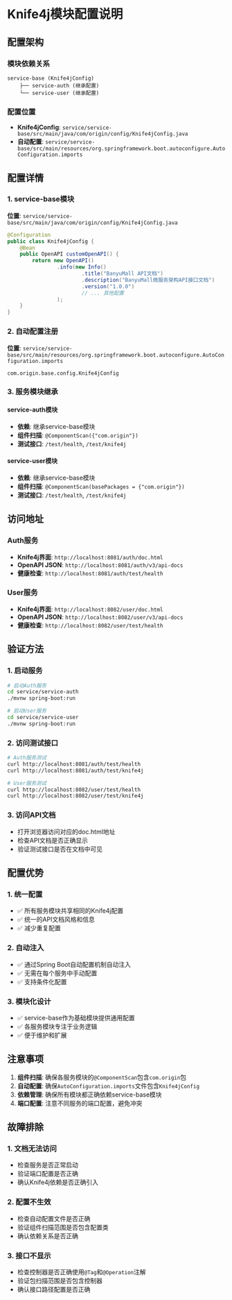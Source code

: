 # Knife4j模块配置说明

## 配置架构

### 模块依赖关系
```
service-base (Knife4jConfig)
    ├── service-auth (继承配置)
    └── service-user (继承配置)
```

### 配置位置
- **Knife4jConfig**: `service/service-base/src/main/java/com/origin/config/Knife4jConfig.java`
- **自动配置**: `service/service-base/src/main/resources/org.springframework.boot.autoconfigure.AutoConfiguration.imports`

## 配置详情

### 1. service-base模块
**位置**: `service/service-base/src/main/java/com/origin/config/Knife4jConfig.java`

```java
@Configuration
public class Knife4jConfig {
    @Bean
    public OpenAPI customOpenAPI() {
        return new OpenAPI()
                .info(new Info()
                        .title("BanyuMall API文档")
                        .description("BanyuMall微服务架构API接口文档")
                        .version("1.0.0")
                        // ... 其他配置
                );
    }
}
```

### 2. 自动配置注册
**位置**: `service/service-base/src/main/resources/org.springframework.boot.autoconfigure.AutoConfiguration.imports`

```
com.origin.base.config.Knife4jConfig
```

### 3. 服务模块继承

#### service-auth模块
- **依赖**: 继承service-base模块
- **组件扫描**: `@ComponentScan({"com.origin"})`
- **测试接口**: `/test/health`, `/test/knife4j`

#### service-user模块
- **依赖**: 继承service-base模块
- **组件扫描**: `@ComponentScan(basePackages = {"com.origin"})`
- **测试接口**: `/test/health`, `/test/knife4j`

## 访问地址

### Auth服务
- **Knife4j界面**: `http://localhost:8081/auth/doc.html`
- **OpenAPI JSON**: `http://localhost:8081/auth/v3/api-docs`
- **健康检查**: `http://localhost:8081/auth/test/health`

### User服务
- **Knife4j界面**: `http://localhost:8082/user/doc.html`
- **OpenAPI JSON**: `http://localhost:8082/user/v3/api-docs`
- **健康检查**: `http://localhost:8082/user/test/health`

## 验证方法

### 1. 启动服务
```bash
# 启动Auth服务
cd service/service-auth
./mvnw spring-boot:run

# 启动User服务
cd service/service-user
./mvnw spring-boot:run
```

### 2. 访问测试接口
```bash
# Auth服务测试
curl http://localhost:8081/auth/test/health
curl http://localhost:8081/auth/test/knife4j

# User服务测试
curl http://localhost:8082/user/test/health
curl http://localhost:8082/user/test/knife4j
```

### 3. 访问API文档
- 打开浏览器访问对应的doc.html地址
- 检查API文档是否正确显示
- 验证测试接口是否在文档中可见

## 配置优势

### 1. 统一配置
- ✅ 所有服务模块共享相同的Knife4j配置
- ✅ 统一的API文档风格和信息
- ✅ 减少重复配置

### 2. 自动注入
- ✅ 通过Spring Boot自动配置机制自动注入
- ✅ 无需在每个服务中手动配置
- ✅ 支持条件化配置

### 3. 模块化设计
- ✅ service-base作为基础模块提供通用配置
- ✅ 各服务模块专注于业务逻辑
- ✅ 便于维护和扩展

## 注意事项

1. **组件扫描**: 确保各服务模块的`@ComponentScan`包含`com.origin`包
2. **自动配置**: 确保`AutoConfiguration.imports`文件包含`Knife4jConfig`
3. **依赖管理**: 确保所有模块都正确依赖service-base模块
4. **端口配置**: 注意不同服务的端口配置，避免冲突

## 故障排除

### 1. 文档无法访问
- 检查服务是否正常启动
- 验证端口配置是否正确
- 确认Knife4j依赖是否正确引入

### 2. 配置不生效
- 检查自动配置文件是否正确
- 验证组件扫描范围是否包含配置类
- 确认依赖关系是否正确

### 3. 接口不显示
- 检查控制器是否正确使用`@Tag`和`@Operation`注解
- 验证包扫描范围是否包含控制器
- 确认接口路径配置是否正确 